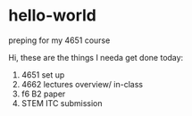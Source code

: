 # hello-world
preping for my 4651 course 

Hi, these are the things I needa get done today:
1. 4651 set up
2. 4662 lectures overview/ in-class
3. f6 B2 paper
4. STEM ITC submission
